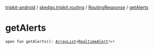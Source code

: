 [tripkit-android](../../index.md) / [skedgo.tripkit.routing](../index.md) / [RoutingResponse](index.md) / [getAlerts](./get-alerts.md)

# getAlerts

`open fun getAlerts(): `[`ArrayList`](https://docs.oracle.com/javase/7/docs/api/java/util/ArrayList.html)`<`[`RealtimeAlert`](../../com.skedgo.android.common.model/-realtime-alert/index.md)`!>!`